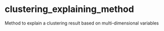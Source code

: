 # clustering_explaining_method
Method to explain a clustering result based on multi-dimensional variables
